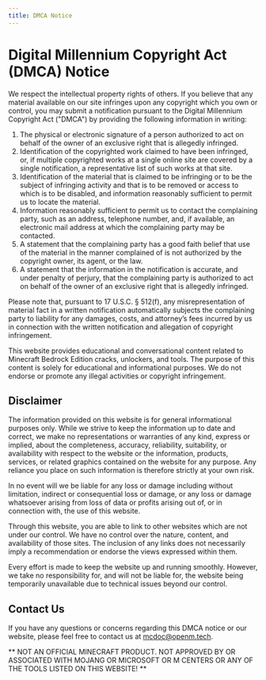 ```yaml
---
title: DMCA Notice
---
```


# Digital Millennium Copyright Act (DMCA) Notice

We respect the intellectual property rights of others. If you believe that any material available on our site infringes upon any copyright which you own or control, you may submit a notification pursuant to the Digital Millennium Copyright Act ("DMCA") by providing the following information in writing:

1. The physical or electronic signature of a person authorized to act on behalf of the owner of an exclusive right that is allegedly infringed.
2. Identification of the copyrighted work claimed to have been infringed, or, if multiple copyrighted works at a single online site are covered by a single notification, a representative list of such works at that site.
3. Identification of the material that is claimed to be infringing or to be the subject of infringing activity and that is to be removed or access to which is to be disabled, and information reasonably sufficient to permit us to locate the material.
4. Information reasonably sufficient to permit us to contact the complaining party, such as an address, telephone number, and, if available, an electronic mail address at which the complaining party may be contacted.
5. A statement that the complaining party has a good faith belief that use of the material in the manner complained of is not authorized by the copyright owner, its agent, or the law.
6. A statement that the information in the notification is accurate, and under penalty of perjury, that the complaining party is authorized to act on behalf of the owner of an exclusive right that is allegedly infringed.

Please note that, pursuant to 17 U.S.C. § 512(f), any misrepresentation of material fact in a written notification automatically subjects the complaining party to liability for any damages, costs, and attorney’s fees incurred by us in connection with the written notification and allegation of copyright infringement.

This website provides educational and conversational content related to Minecraft Bedrock Edition cracks, unlockers, and tools. The purpose of this content is solely for educational and informational purposes. We do not endorse or promote any illegal activities or copyright infringement.

## Disclaimer

The information provided on this website is for general informational purposes only. While we strive to keep the information up to date and correct, we make no representations or warranties of any kind, express or implied, about the completeness, accuracy, reliability, suitability, or availability with respect to the website or the information, products, services, or related graphics contained on the website for any purpose. Any reliance you place on such information is therefore strictly at your own risk.

In no event will we be liable for any loss or damage including without limitation, indirect or consequential loss or damage, or any loss or damage whatsoever arising from loss of data or profits arising out of, or in connection with, the use of this website.

Through this website, you are able to link to other websites which are not under our control. We have no control over the nature, content, and availability of those sites. The inclusion of any links does not necessarily imply a recommendation or endorse the views expressed within them.

Every effort is made to keep the website up and running smoothly. However, we take no responsibility for, and will not be liable for, the website being temporarily unavailable due to technical issues beyond our control.

## Contact Us

If you have any questions or concerns regarding this DMCA notice or our website, please feel free to contact us at [mcdoc@openm.tech](mailto:mcdoc@openm.tech).

** NOT AN OFFICIAL MINECRAFT PRODUCT. NOT APPROVED BY OR ASSOCIATED WITH MOJANG OR MICROSOFT OR M CENTERS OR ANY OF THE TOOLS LISTED ON THIS WEBSITE! **
